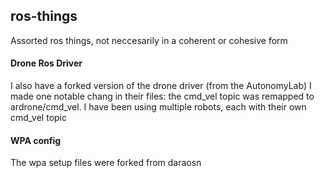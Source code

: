 ## ros-things
Assorted ros things, not neccesarily in a coherent or cohesive form

#### Drone Ros Driver
I also have a forked version of the drone driver (from the AutonomyLab) 
I made one notable chang in their files: the cmd_vel topic was remapped to ardrone/cmd_vel.  I have been using multiple robots, each with their own cmd_vel topic

#### WPA config
The wpa setup files were forked from daraosn
